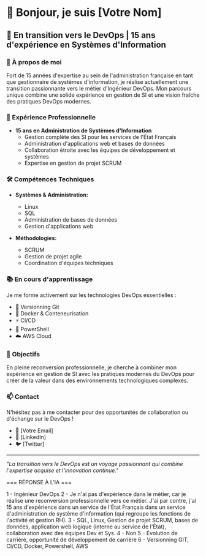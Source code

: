 # 👋 Bonjour, je suis [Votre Nom]

## 🚀 En transition vers le DevOps | 15 ans d'expérience en Systèmes d'Information

### 🎯 À propos de moi

Fort de 15 années d'expertise au sein de l'administration française en tant que gestionnaire de systèmes d'information, je réalise actuellement une transition passionnante vers le métier d'Ingénieur DevOps. Mon parcours unique combine une solide expérience en gestion de SI et une vision fraîche des pratiques DevOps modernes.

### 💼 Expérience Professionnelle

- **15 ans en Administration de Systèmes d'Information**
  - Gestion complète des SI pour les services de l'État Français
  - Administration d'applications web et bases de données
  - Collaboration étroite avec les équipes de développement et systèmes
  - Expertise en gestion de projet SCRUM

### 🛠️ Compétences Techniques

- **Systèmes & Administration:**
  - Linux
  - SQL
  - Administration de bases de données
  - Gestion d'applications web

- **Méthodologies:**
  - SCRUM
  - Gestion de projet agile
  - Coordination d'équipes techniques

### 📚 En cours d'apprentissage

Je me forme activement sur les technologies DevOps essentielles :
- 🔄 Versionning Git
- 🚢 Docker & Conteneurisation
- ⚡ CI/CD
- 🔧 PowerShell
- ☁️ AWS Cloud

### 🌱 Objectifs

En pleine reconversion professionnelle, je cherche à combiner mon expérience en gestion de SI avec les pratiques modernes du DevOps pour créer de la valeur dans des environnements technologiques complexes.

### 📫 Contact

N'hésitez pas à me contacter pour des opportunités de collaboration ou d'échange sur le DevOps !

- 📧 [Votre Email]
- 💼 [LinkedIn]
- 🐦 [Twitter]

---
*"La transition vers le DevOps est un voyage passionnant qui combine l'expertise acquise et l'innovation continue."*




=== RÉPONSE À L'IA ===

1 - Ingénieur DevOps
2 - Je n'ai pas d'expérience dans le métier, car je réalise une reconversion professionnelle vers ce métier. J'ai par contre, j'ai 15 ans d'expérience dans un service de l'État Français dans un service d'administration de système d'information (qui regroupe les fonctions de l'activité et gestion RH).
3 - SQL, Linux, Gestion de projet SCRUM, bases de données, application web logique (interne au service de l'État), collaboration avec des équipes Dev et Sys.
4 - Non
5 - Évolution de carrière, opportunité de développement de carrière
6 - Versionning GIT, CI/CD, Docker, Powershell, AWS
